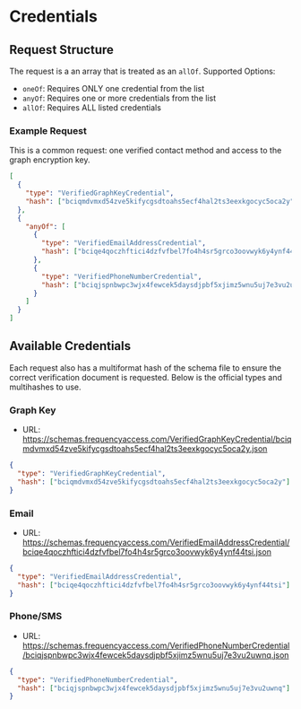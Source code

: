 # Credentials

## Request Structure

The request is a an array that is treated as an `allOf`.
Supported Options:

- `oneOf`: Requires ONLY one credential from the list
- `anyOf`: Requires one or more credentials from the list
- `allOf`: Requires ALL listed credentials

### Example Request

This is a common request: one verified contact method and access to the graph encryption key.

```json
[
  {
    "type": "VerifiedGraphKeyCredential",
    "hash": ["bciqmdvmxd54zve5kifycgsdtoahs5ecf4hal2ts3eexkgocyc5oca2y"]
  },
  {
    "anyOf": [
      {
        "type": "VerifiedEmailAddressCredential",
        "hash": ["bciqe4qoczhftici4dzfvfbel7fo4h4sr5grco3oovwyk6y4ynf44tsi"]
      },
      {
        "type": "VerifiedPhoneNumberCredential",
        "hash": ["bciqjspnbwpc3wjx4fewcek5daysdjpbf5xjimz5wnu5uj7e3vu2uwnq"]
      }
    ]
  }
]
```

## Available Credentials

Each request also has a multiformat hash of the schema file to ensure the correct verification document is requested.
Below is the official types and multihashes to use.

### Graph Key

- URL: https://schemas.frequencyaccess.com/VerifiedGraphKeyCredential/bciqmdvmxd54zve5kifycgsdtoahs5ecf4hal2ts3eexkgocyc5oca2y.json

```json
{
  "type": "VerifiedGraphKeyCredential",
  "hash": ["bciqmdvmxd54zve5kifycgsdtoahs5ecf4hal2ts3eexkgocyc5oca2y"]
}
```

### Email

- URL: https://schemas.frequencyaccess.com/VerifiedEmailAddressCredential/bciqe4qoczhftici4dzfvfbel7fo4h4sr5grco3oovwyk6y4ynf44tsi.json

```json
{
  "type": "VerifiedEmailAddressCredential",
  "hash": ["bciqe4qoczhftici4dzfvfbel7fo4h4sr5grco3oovwyk6y4ynf44tsi"]
}
```

### Phone/SMS

- URL: https://schemas.frequencyaccess.com/VerifiedPhoneNumberCredential/bciqjspnbwpc3wjx4fewcek5daysdjpbf5xjimz5wnu5uj7e3vu2uwnq.json

```json
{
  "type": "VerifiedPhoneNumberCredential",
  "hash": ["bciqjspnbwpc3wjx4fewcek5daysdjpbf5xjimz5wnu5uj7e3vu2uwnq"]
}
```
